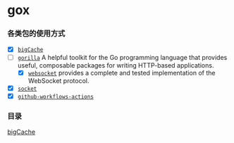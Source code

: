 # gox

### 各类包的使用方式

- [x] [`bigCache`](https://github.com/allegro/bigcache)
- [ ] [`gorilla`](https://gorilla.github.io/) A helpful toolkit for the Go programming language that provides useful, composable packages for writing HTTP-based applications.
    - [x] [`websocket`](https://github.com/gorilla/websocket) provides a complete and tested implementation of the WebSocket protocol.
- [x] [`socket`](https://pkg.go.dev/net)
- [x] [`github-workflows-actions`](https://github.com/marketplace?type=actions) 

### 目录
[bigCache](bigCache/README.md)
